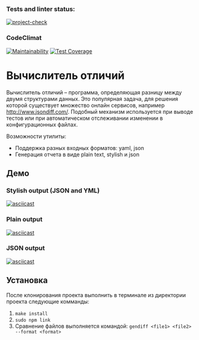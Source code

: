 ### Tests and linter status:
[![project-check](https://github.com/artem-tazhitdinov/frontend-project-lvl2/actions/workflows/project-check.yml/badge.svg?branch=main)](https://github.com/artem-tazhitdinov/frontend-project-lvl2/actions/workflows/project-check.yml)
### CodeClimat
[![Maintainability](https://api.codeclimate.com/v1/badges/4022e7c8f6530c8c1dd4/maintainability)](https://codeclimate.com/github/artem-tazhitdinov/frontend-project-lvl2/maintainability)
[![Test Coverage](https://api.codeclimate.com/v1/badges/4022e7c8f6530c8c1dd4/test_coverage)](https://codeclimate.com/github/artem-tazhitdinov/frontend-project-lvl2/test_coverage)
# Вычислитель отличий
Вычислитель отличий – программа, определяющая разницу между двумя структурами данных. Это популярная задача, для решения которой существует множество онлайн сервисов, например http://www.jsondiff.com/. Подобный механизм используется при выводе тестов или при автоматическом отслеживании изменении в конфигурационных файлах.

Возможности утилиты:
- Поддержка разных входных форматов: yaml, json
- Генерация отчета в виде plain text, stylish и json

## Демо
### Stylish output (JSON and YML)
[![asciicast](https://asciinema.org/a/DIqvcYoawYYSVGyoJRaQacLCz.svg)](https://asciinema.org/a/DIqvcYoawYYSVGyoJRaQacLCz)
### Plain output
[![asciicast](https://asciinema.org/a/H4MkBPtymNvlUub63DJ5Wkd0A.svg)](https://asciinema.org/a/H4MkBPtymNvlUub63DJ5Wkd0A)
### JSON output
[![asciicast](https://asciinema.org/a/zR72YWLwdPW1Q1HxjCtDYcjQI.svg)](https://asciinema.org/a/zR72YWLwdPW1Q1HxjCtDYcjQI)

## Установка
После клонирования проекта выполнить в терминале из директории проекта следующие комманды:
1. `make install`
2. `sudo npm link`
3. Сравнение файлов выполняется командой: `gendiff <file1> <file2> --format <format>`